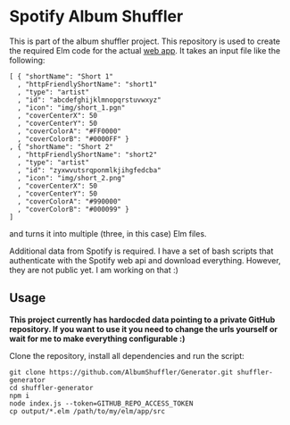 # Spotify Album Shuffler
This is part of the album shuffler project. This repository is used to create the required Elm code for the actual [web app](https://github.com/AlbumShuffler/Frontend). It takes an input file like the following:
```
[ { "shortName": "Short 1"
  , "httpFriendlyShortName": "short1"
  , "type": "artist"
  , "id": "abcdefghijklmnopqrstuvwxyz"
  , "icon": "img/short_1.pgn"
  , "coverCenterX": 50
  , "coverCenterY": 50
  , "coverColorA": "#FF0000"
  , "coverColorB": "#0000FF" }
, { "shortName": "Short 2"
  , "httpFriendlyShortName": "short2"
  , "type": "artist"
  , "id": "zyxwvutsrqponmlkjihgfedcba"
  , "icon": "img/short_2.png"
  , "coverCenterX": 50
  , "coverCenterY": 50
  , "coverColorA": "#990000"
  , "coverColorB": "#000099" }
]
```
and turns it into multiple (three, in this case) Elm files.

Additional data from Spotify is required. I have a set of bash scripts that authenticate with the Spotify web api and download everything. However, they are not public yet. I am working on that :)

## Usage
**This project currently has hardocded data pointing to a private GitHub repository. If you want to use it you need to change the urls yourself or wait for me to make everything configurable :)**

Clone the repository, install all dependencies and run the script:
```
git clone https://github.com/AlbumShuffler/Generator.git shuffler-generator
cd shuffler-generator
npm i
node index.js --token=GITHUB_REPO_ACCESS_TOKEN
cp output/*.elm /path/to/my/elm/app/src
```
